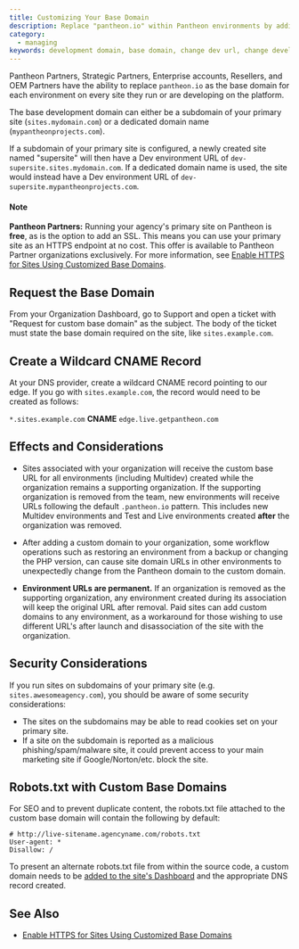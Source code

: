 ```yaml
---
title: Customizing Your Base Domain
description: Replace "pantheon.io" within Pantheon environments by adding a custom development domain.
category:
  - managing
keywords: development domain, base domain, change dev url, change development domain, change base domain, dev url, wildcard, cname, edge, dns
---
```

Pantheon Partners, Strategic Partners, Enterprise accounts, Resellers, and OEM Partners have the ability to replace `pantheon.io` as the base domain for each environment on every site they run or are developing on the platform.

The base development domain can either be a subdomain of your primary site (`sites.mydomain.com`) or a dedicated domain name (`mypantheonprojects.com`).

If a subdomain of your primary site is configured, a newly created site named "supersite" will then have a Dev environment URL of `dev-supersite.sites.mydomain.com`. If a dedicated domain name is used, the site would instead have a Dev environment URL of `dev-supersite.mypantheonprojects.com`.
<div class="alert alert-info">
<h4>Note</h4>
<strong>Pantheon Partners:</strong> Running your agency's primary site on Pantheon is <strong>free</strong>, as is the option to add an SSL. This means you can use your primary site as an HTTPS endpoint at no cost. This offer is available to Pantheon Partner organizations exclusively. For more information, see <a href="/docs/articles/organizations/https-for-sites-using-customized-base-domains">Enable HTTPS for Sites Using Customized Base Domains</a>.
</div>

## Request the Base Domain

From your Organization Dashboard, go to Support and open a ticket with "Request for custom base domain" as the subject. The body of the ticket must state the base domain required on the site, like `sites.example.com`.

## Create a Wildcard CNAME Record

At your DNS provider, create a wildcard CNAME record pointing to our edge. If you go with `sites.example.com`, the record would need to be created as follows:

`*.sites.example.com` **CNAME** `edge.live.getpantheon.com`

## Effects and Considerations

 - Sites associated with your organization will receive the custom base URL for all environments (including Multidev) created while the organization remains a supporting organization. If the supporting organization is removed from the team, new environments will receive URLs following the default `.pantheon.io` pattern. This includes new Multidev environments and Test and Live environments created **after** the organization was removed.

 - After adding a custom domain to your organization, some workflow operations such as restoring an environment from a backup or changing the PHP version, can cause site domain URLs in other environments to unexpectedly change from the Pantheon domain to the custom domain.

 - **Environment URLs are permanent.** If an organization is removed as the supporting organization, any environment created during its association will keep the original URL after removal. Paid sites can add custom domains to any environment, as a workaround for those wishing to use different URL's after launch and disassociation of the site with the organization.


## Security Considerations

If you run sites on subdomains of your primary site (e.g. `sites.awesomeagency.com`), you should be aware of some security considerations:

* The sites on the subdomains may be able to read cookies set on your primary site.
* If a site on the subdomain is reported as a malicious phishing/spam/malware site, it could prevent access to your main marketing site if Google/Norton/etc. block the site.


## Robots.txt with Custom Base Domains

For SEO and to prevent duplicate content, the robots.txt file attached to the custom base domain will contain the following by default:

```
# http://live-sitename.agencyname.com/robots.txt
User-agent: *
Disallow: /
```
To present an alternate robots.txt file from within the source code, a custom domain needs to be <a href="/docs/articles/sites/domains#step-2-add-domains-to-the-site-environment" data-proofer-ignore>added to the site's Dashboard</a> and the appropriate DNS record created.

## See Also
- [Enable HTTPS for Sites Using Customized Base Domains](/docs/articles/organizations/https-for-sites-using-customized-base-domains)
